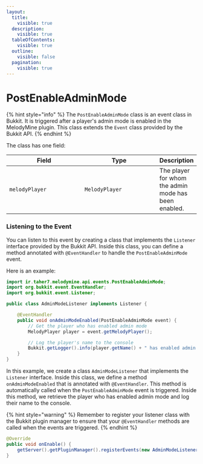 ```yaml
---
layout:
  title:
    visible: true
  description:
    visible: true
  tableOfContents:
    visible: true
  outline:
    visible: false
  pagination:
    visible: true
---
```


# PostEnableAdminMode

{% hint style="info" %}
The `PostEnableAdminMode` class is an event class in Bukkit. It is triggered after a player's admin mode is enabled in the MelodyMine plugin. This class extends the `Event` class provided by the Bukkit API.
{% endhint %}

The class has one field:

<table><thead><tr><th width="209">Field</th><th width="207">Type</th><th>Description</th></tr></thead><tbody><tr><td><code>melodyPlayer</code></td><td><code>MelodyPlayer</code></td><td>The player for whom the admin mode has been enabled.</td></tr></tbody></table>

### Listening to the Event

You can listen to this event by creating a class that implements the `Listener` interface provided by the Bukkit API. Inside this class, you can define a method annotated with `@EventHandler` to handle the `PostEnableAdminMode` event.

Here is an example:

```java
import ir.taher7.melodymine.api.events.PostEnableAdminMode;
import org.bukkit.event.EventHandler;
import org.bukkit.event.Listener;

public class AdminModeListener implements Listener {

    @EventHandler
    public void onAdminModeEnabled(PostEnableAdminMode event) {
        // Get the player who has enabled admin mode
        MelodyPlayer player = event.getMelodyPlayer();

        // Log the player's name to the console
        Bukkit.getLogger().info(player.getName() + " has enabled admin mode.");
    }
}
```

In this example, we create a class `AdminModeListener` that implements the `Listener` interface. Inside this class, we define a method `onAdminModeEnabled` that is annotated with `@EventHandler`. This method is automatically called when the `PostEnableAdminMode` event is triggered. Inside this method, we retrieve the player who has enabled admin mode and log their name to the console.

{% hint style="warning" %}
Remember to register your listener class with the Bukkit plugin manager to ensure that your `@EventHandler` methods are called when the events are triggered.
{% endhint %}

```java
@Override
public void onEnable() {
    getServer().getPluginManager().registerEvents(new AdminModeListener(), this);
}
```
